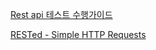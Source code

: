 [Rest api 테스트 수행가이드](https://www.slideshare.net/genycho/rest-api-64569519)

[RESTed - Simple HTTP Requests](https://itunes.apple.com/ca/app/rested-simple-http-requests/id421879749?mt=12)